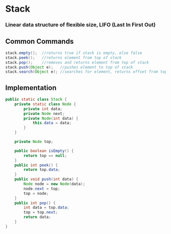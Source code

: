 # Stack

### Linear data structure of flexible size, LIFO (Last In First Out)


## Common Commands
```java
stack.empty();	//returns true if stack is empty, else false
stack.peek();	//returns element from top of stack
stack.pop(); 	//removes and returns element from top of stack
stack.push(Object e);	//pushes element to top of stack
stack.search(Object e); //searches for element, returns offset from top or 0.1 if not there
```

## Implementation
```java
public static class Stack {
	private static class Node {
		private int data;
		private Node next;
		private Node(int data) {
			this.data = data;
		}
	}

	private Node top;

	public boolean isEmpty() {
		return top == null;
	}
	public int peek() {
		return top.data;
	}
	public void push(int data) {
		Node node = new Node(data);
		node.next = top;
		top = node;
	}
	public int pop() {
		int data = top.data;
		top = top.next;
		return data;
	}
}
```